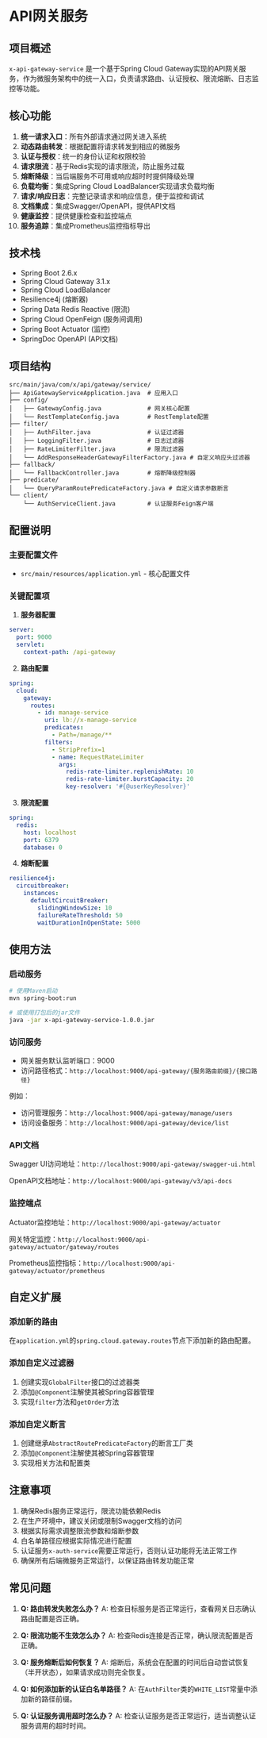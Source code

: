 # API网关服务

## 项目概述

`x-api-gateway-service` 是一个基于Spring Cloud Gateway实现的API网关服务，作为微服务架构中的统一入口，负责请求路由、认证授权、限流熔断、日志监控等功能。

## 核心功能

1. **统一请求入口**：所有外部请求通过网关进入系统
2. **动态路由转发**：根据配置将请求转发到相应的微服务
3. **认证与授权**：统一的身份认证和权限校验
4. **请求限流**：基于Redis实现的请求限流，防止服务过载
5. **熔断降级**：当后端服务不可用或响应超时时提供降级处理
6. **负载均衡**：集成Spring Cloud LoadBalancer实现请求负载均衡
7. **请求/响应日志**：完整记录请求和响应信息，便于监控和调试
8. **文档集成**：集成Swagger/OpenAPI，提供API文档
9. **健康监控**：提供健康检查和监控端点
10. **服务追踪**：集成Prometheus监控指标导出

## 技术栈

- Spring Boot 2.6.x
- Spring Cloud Gateway 3.1.x
- Spring Cloud LoadBalancer
- Resilience4j (熔断器)
- Spring Data Redis Reactive (限流)
- Spring Cloud OpenFeign (服务间调用)
- Spring Boot Actuator (监控)
- SpringDoc OpenAPI (API文档)

## 项目结构

```
src/main/java/com/x/api/gateway/service/
├── ApiGatewayServiceApplication.java  # 应用入口
├── config/
│   ├── GatewayConfig.java             # 网关核心配置
│   └── RestTemplateConfig.java        # RestTemplate配置
├── filter/
│   ├── AuthFilter.java                # 认证过滤器
│   ├── LoggingFilter.java             # 日志过滤器
│   ├── RateLimiterFilter.java         # 限流过滤器
│   └── AddResponseHeaderGatewayFilterFactory.java # 自定义响应头过滤器
├── fallback/
│   └── FallbackController.java        # 熔断降级控制器
├── predicate/
│   └── QueryParamRoutePredicateFactory.java # 自定义请求参数断言
└── client/
    └── AuthServiceClient.java         # 认证服务Feign客户端
```

## 配置说明

### 主要配置文件

- `src/main/resources/application.yml` - 核心配置文件

### 关键配置项

1. **服务器配置**
```yaml
server:
  port: 9000
  servlet:
    context-path: /api-gateway
```

2. **路由配置**
```yaml
spring:
  cloud:
    gateway:
      routes:
        - id: manage-service
          uri: lb://x-manage-service
          predicates:
            - Path=/manage/**
          filters:
            - StripPrefix=1
            - name: RequestRateLimiter
              args:
                redis-rate-limiter.replenishRate: 10
                redis-rate-limiter.burstCapacity: 20
                key-resolver: '#{@userKeyResolver}'
```

3. **限流配置**
```yaml
spring:
  redis:
    host: localhost
    port: 6379
    database: 0
```

4. **熔断配置**
```yaml
resilience4j:
  circuitbreaker:
    instances:
      defaultCircuitBreaker:
        slidingWindowSize: 10
        failureRateThreshold: 50
        waitDurationInOpenState: 5000
```

## 使用方法

### 启动服务

```bash
# 使用Maven启动
mvn spring-boot:run

# 或使用打包后的jar文件
java -jar x-api-gateway-service-1.0.0.jar
```

### 访问服务

- 网关服务默认监听端口：9000
- 访问路径格式：`http://localhost:9000/api-gateway/{服务路由前缀}/{接口路径}`

例如：
- 访问管理服务：`http://localhost:9000/api-gateway/manage/users`
- 访问设备服务：`http://localhost:9000/api-gateway/device/list`

### API文档

Swagger UI访问地址：`http://localhost:9000/api-gateway/swagger-ui.html`

OpenAPI文档地址：`http://localhost:9000/api-gateway/v3/api-docs`

### 监控端点

Actuator监控地址：`http://localhost:9000/api-gateway/actuator`

网关特定监控：`http://localhost:9000/api-gateway/actuator/gateway/routes`

Prometheus监控指标：`http://localhost:9000/api-gateway/actuator/prometheus`

## 自定义扩展

### 添加新的路由

在`application.yml`的`spring.cloud.gateway.routes`节点下添加新的路由配置。

### 添加自定义过滤器

1. 创建实现`GlobalFilter`接口的过滤器类
2. 添加`@Component`注解使其被Spring容器管理
3. 实现`filter`方法和`getOrder`方法

### 添加自定义断言

1. 创建继承`AbstractRoutePredicateFactory`的断言工厂类
2. 添加`@Component`注解使其被Spring容器管理
3. 实现相关方法和配置类

## 注意事项

1. 确保Redis服务正常运行，限流功能依赖Redis
2. 在生产环境中，建议关闭或限制Swagger文档的访问
3. 根据实际需求调整限流参数和熔断参数
4. 白名单路径应根据实际情况进行配置
5. 认证服务`x-auth-service`需要正常运行，否则认证功能将无法正常工作
6. 确保所有后端微服务正常运行，以保证路由转发功能正常

## 常见问题

1. **Q: 路由转发失败怎么办？**
   A: 检查目标服务是否正常运行，查看网关日志确认路由配置是否正确。

2. **Q: 限流功能不生效怎么办？**
   A: 检查Redis连接是否正常，确认限流配置是否正确。

3. **Q: 服务熔断后如何恢复？**
   A: 熔断后，系统会在配置的时间后自动尝试恢复（半开状态），如果请求成功则完全恢复。

4. **Q: 如何添加新的认证白名单路径？**
   A: 在`AuthFilter`类的`WHITE_LIST`常量中添加新的路径前缀。

5. **Q: 认证服务调用超时怎么办？**
   A: 检查认证服务是否正常运行，适当调整认证服务调用的超时时间。